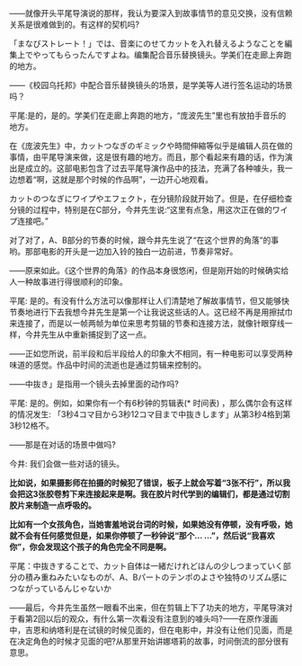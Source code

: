 

——就像开头平尾导演说的那样，我认为要深入到故事情节的意见交换，没有信赖关系是很难做到的。有这样的契机吗?

「まなびストレート！」では、音楽にのせてカットを入れ替えるようなことを編集上でやってもらったんですよね。编集配合音乐替换镜头。学美们在走廊上奔跑的地方。



——《校园乌托邦》中配合音乐替换镜头的场景，是学美等人进行签名运动的场景吗？

平尾:是的，是的。学美们在走廊上奔跑的地方，“庞波先生”里也有放拍手音乐的地方。

在《庞波先生》中，カットつなぎのギミックや時間伸縮等似乎是编辑人员在做的事情，由平尾导演来做，这是很有趣的地方。而且，那个看起来有趣的话，作为演出是成立的。这部电影包含了过去平尾导演作品中的技法，充满了各种噱头，我一边想着“啊，这就是那个时候的作品啊”，一边开心地观看。

カットのつなぎにワイプやエフェクト，在分镜阶段就开始了。但是，在仔细检查分镜的过程中，特别是在C部分，今井先生说:“这里有点急，用这次正在做的ワイプ连接吧。”

对了对了，A、B部分的节奏的时候，跟今井先生说了“在这个世界的角落”的事哟。那部电影的开头是一边加入铃的独白一边前进，节奏非常好。

——原来如此。《这个世界的角落》的作品本身很悠闲，但是刚开始的时候确实给人一种故事进行得很顺利的印象。

平尾: 是的。有没有什么方法可以像那样让人们清楚地了解故事情节，但又能够快节奏地进行下去我想今井先生是第一个让我说这些话的人。这已经不再是用擦拭巾来连接了，而是以一帧两帧为单位来思考剪辑的节奏和连接方法，就像针眼穿线一样，今井先生从中重新捕捉到了这一点。

——正如您所说，前半段和后半段给人的印象大不相同，有一种电影可以享受两种味道的感觉。作品中时间的流逝也是通过剪辑来控制的。

——中抜き」是指用一个镜头去掉里面的动作吗?

平尾: 是的。例如，如果你有一个有6秒钟的剪辑表(* 时间表) ，那么偶尔会有这样的情况发生: 「3秒4コマ目から3秒12コマ目まで中抜きします」从第3秒4格到第3秒12格不。

——那是在对话的场景中做吗?

今井: 我们会做一些对话的镜头。

**比如说，如果摄影师在拍摄的时候犯了错误，板子上就会写着“3张不行”，所以我会把这3张胶卷剪下来连接起来是啊。我在胶片时代学到的编辑们，都是通过切割胶片来制造一点呼吸的。**

**比如有一个女孩角色，当她害羞地说台词的时候，如果她没有停顿，没有呼吸，她就不会有任何感觉但是，如果你停顿了一秒钟说“那个... ...”，然后说“我喜欢你”，你会发现这个孩子的角色完全不同是啊。**

平尾：中抜きすることで、カット自体は一緒だけれどほんの少しつまっていく部分の積み重ねみたいなものが、A、Bパートのテンポのよさや独特のリズム感につながっているんじゃないか

——最后，今井先生虽然一眼看不出来，但在剪辑上下了功夫的地方，平尾导演对于看第2回以后的观众，有什么第一次看没有注意到的噱头吗?——在原作漫画中，吉恩和纳塔利是在试镜的时候见面的，但在电影中，并没有让他们见面，而是在决定角色的时候才见面的吧?从那里开始讲娜塔莉的故事，时间倒流的部分很有意思。
